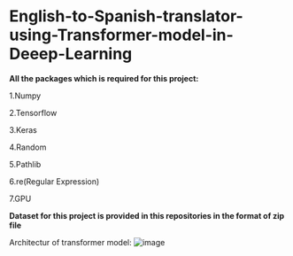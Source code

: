 # English-to-Spanish-translator-using-Transformer-model-in-Deeep-Learning

**All the packages which is required for this project:**

1.Numpy

2.Tensorflow 

3.Keras

4.Random

5.Pathlib

6.re(Regular Expression)

7.GPU

**Dataset for this project is provided in this repositories in the format of zip file**

Architectur of transformer model:
![image](https://user-images.githubusercontent.com/93418572/142771401-e0e16e73-682d-43ba-9811-993330cb97c7.png)
